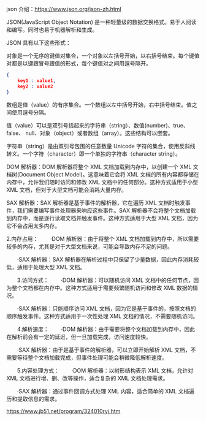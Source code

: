 json 介绍：https://www.json.org/json-zh.html

JSON(JavaScript Object Notation) 是一种轻量级的数据交换格式。易于人阅读和编写。同时也易于机器解析和生成。

JSON 具有以下这些形式：

对象是一个无序的键值对集合，一个对象以左括号开始，以右括号结束。每个键值对都是以键跟冒号跟值的形式，每个键值对之间用逗号隔开。

```json
{
    key1 : value1,
    key2 : value2
}
```

数组是值（value）的有序集合。一个数组以左中括号开始，右中括号结束。值之间使用逗号分隔。

值（value）可以是双引号括起来的字符串（string）、数值(number)、true、false、 null、对象（object）或者数组（array）。这些结构可以嵌套。

字符串（string）是由双引号包围的任意数量 Unicode 字符的集合，使用反斜线转义。一个字符（character）即一个单独的字符串（character string）。

DOM 解析器：DOM 解析器将整个 XML 文档加载到内存中，以创建一个 XML 文档树(Document Object Model)。这意味着它会将 XML 文档的所有内容都存储在内存中，允许我们随时访问和修改 XML 文档中的任何部分。这种方式适用于小型 XML 文档，但对于大型文档可能会消耗大量内存。

SAX 解析器：SAX 解析器是基于事件的解析器，它在遍历 XML 文档时触发事件，我们需要编写事件处理器来响应这些事件。SAX 解析器不会将整个文档加载到内存中，而是逐行读取文档并触发事件。这种方式适用于大型 XML 文档，因为它不会占用太多内存。

2.内存占用：
　　·DOM 解析器：由于将整个 XML 文档加载到内存中，所以需要较多的内存，尤其是对于大型文档来说，可能会导致内存不足的问题。

　　·SAX 解析器：SAX 解析器在解析过程中只保留了少量数据，因此内存消耗较低，适用于处理大型 XML 文档。

　　3.访问方式：
　　·DOM 解析器：可以随机访问 XML 文档中的任何节点，因为整个文档都在内存中。这种方式适用于需要频繁随机访问和修改 XML 数据的情况。

　　·SAX 解析器：只能顺序访问 XML 文档，因为它是基于事件的，按照文档的顺序触发事件。这种方式适用于一次性处理 XML 文档的情况，不需要随机访问。

　　4.解析速度：
　　·DOM 解析器：由于需要将整个文档加载到内存中，因此在解析前会有一定的延迟，但一旦加载完成，访问速度较快。

　　·SAX 解析器：由于是基于事件的解析器，可以立即开始解析 XML 文档，不需要等待整个文档加载完成，但事件处理可能会稍微降低解析速度。

　　5.内容处理方式：
　　·DOM 解析器：以树形结构表示 XML 文档，允许对 XML 文档进行增、删、改等操作，适合复杂的 XML 文档处理需求。

　　·SAX 解析器：通过事件回调方式处理 XML 内容，适合简单的 XML 文档遍历和提取信息的需求。


https://www.jb51.net/program/324010ryj.htm

